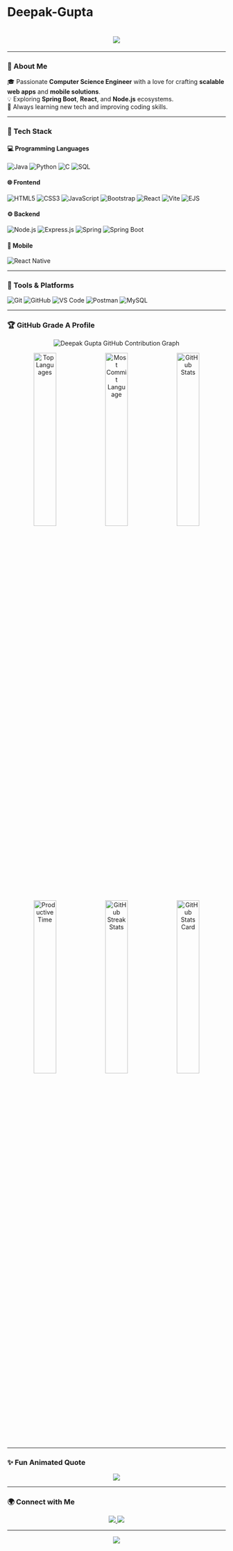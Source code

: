 # Deepak-Gupta
<!-- Profile README.md for Deepak Gupta -->

<h1 align="center">
  <img src="https://readme-typing-svg.herokuapp.com?font=Fira+Code&size=28&pause=1000&color=00C0FF&center=true&vCenter=true&width=500&lines=Hi+👋+I'm+Deepak+Gupta;Full+Stack+Web+Developer;Java+%7C+SpringBoot+%7C+React;Let's+Build+Something+Great!"/>
</h1>

---

### 💫 About Me
🎓 Passionate **Computer Science Engineer** with a love for crafting **scalable web apps** and **mobile solutions**.  
💡 Exploring **Spring Boot**, **React**, and **Node.js** ecosystems.  
🚀 Always learning new tech and improving coding skills.  

---

### 🧠 Tech Stack

#### 💻 Programming Languages
![Java](https://img.shields.io/badge/Java-ED8B00?style=for-the-badge&logo=openjdk&logoColor=white)
![Python](https://img.shields.io/badge/Python-3670A0?style=for-the-badge&logo=python&logoColor=ffdd54)
![C](https://img.shields.io/badge/C-00599C?style=for-the-badge&logo=c&logoColor=white)
![SQL](https://img.shields.io/badge/SQL-025E8C?style=for-the-badge&logo=database&logoColor=white)

#### 🌐 Frontend
![HTML5](https://img.shields.io/badge/HTML5-E34F26?style=for-the-badge&logo=html5&logoColor=white)
![CSS3](https://img.shields.io/badge/CSS3-1572B6?style=for-the-badge&logo=css3&logoColor=white)
![JavaScript](https://img.shields.io/badge/JavaScript-F7DF1E?style=for-the-badge&logo=javascript&logoColor=black)
![Bootstrap](https://img.shields.io/badge/Bootstrap-563D7C?style=for-the-badge&logo=bootstrap&logoColor=white)
![React](https://img.shields.io/badge/React-61DAFB?style=for-the-badge&logo=react&logoColor=black)
![Vite](https://img.shields.io/badge/Vite-646CFF?style=for-the-badge&logo=vite&logoColor=white)
![EJS](https://img.shields.io/badge/EJS-8C8C8C?style=for-the-badge&logo=ejs&logoColor=white)

#### ⚙️ Backend
![Node.js](https://img.shields.io/badge/Node.js-339933?style=for-the-badge&logo=node.js&logoColor=white)
![Express.js](https://img.shields.io/badge/Express.js-404D59?style=for-the-badge&logo=express&logoColor=white)
![Spring](https://img.shields.io/badge/Spring-6DB33F?style=for-the-badge&logo=spring&logoColor=white)
![Spring Boot](https://img.shields.io/badge/SpringBoot-6DB33F?style=for-the-badge&logo=springboot&logoColor=white)

#### 📱 Mobile
![React Native](https://img.shields.io/badge/React_Native-20232A?style=for-the-badge&logo=react&logoColor=61DAFB)

---

### 🧩 Tools & Platforms
![Git](https://img.shields.io/badge/Git-F05033?style=for-the-badge&logo=git&logoColor=white)
![GitHub](https://img.shields.io/badge/GitHub-181717?style=for-the-badge&logo=github&logoColor=white)
![VS Code](https://img.shields.io/badge/VS_Code-0078d7?style=for-the-badge&logo=visual-studio-code&logoColor=white)
![Postman](https://img.shields.io/badge/Postman-FF6C37?style=for-the-badge&logo=postman&logoColor=white)
![MySQL](https://img.shields.io/badge/MySQL-005C84?style=for-the-badge&logo=mysql&logoColor=white)

---

### 🏆 GitHub Grade A Profile

<p align="center">
  <img src="https://github-profile-summary-cards.vercel.app/api/cards/profile-details?username=DeepakGupta&theme=tokyonight" alt="Deepak Gupta GitHub Contribution Graph"/>
</p>

<p align="center">
  <img width="32%" src="https://github-profile-summary-cards.vercel.app/api/cards/repos-per-language?username=DeepakGupta&theme=tokyonight" alt="Top Languages"/>
  <img width="32%" src="https://github-profile-summary-cards.vercel.app/api/cards/most-commit-language?username=DeepakGupta&theme=tokyonight" alt="Most Commit Language"/>
  <img width="32%" src="https://github-profile-summary-cards.vercel.app/api/cards/stats?username=DeepakGupta&theme=tokyonight" alt="GitHub Stats"/>
</p>

<p align="center">
  <img width="32%" src="https://github-profile-summary-cards.vercel.app/api/cards/productive-time?username=DeepakGupta&theme=tokyonight&utcOffset=5.5" alt="Productive Time"/>
  <img width="32%" src="https://streak-stats.demolab.com?user=DeepakGupta&theme=tokyonight" alt="GitHub Streak Stats"/>

  <img width="32%" src="https://github-readme-stats.vercel.app/api?username=DeepakGupta&show_icons=true&theme=tokyonight" alt="GitHub Stats Card"/>
</p>

---

### ✨ Fun Animated Quote
<p align="center">
  <img src="https://readme-typing-svg.herokuapp.com?font=Fira+Code&size=22&pause=1500&color=36BCF7&center=true&vCenter=true&width=600&lines=Code.+Debug.+Deploy.+Repeat.;Learning+never+stops!;Consistency+is+the+key+to+mastery.">
</p>

---

### 🌍 Connect with Me
<p align="center">
  <a href="https://www.linkedin.com/in/deepak-gupta-030868329/" target="_blank">
    <img src="https://img.shields.io/badge/LinkedIn-0077B5?style=for-the-badge&logo=linkedin&logoColor=white"/>
  </a>
  <a href="mailto:deepakkumarguptasma28@gmail.com">
    <img src="https://img.shields.io/badge/Gmail-D14836?style=for-the-badge&logo=gmail&logoColor=white"/>
  </a>
</p>

---

<p align="center">
  <img src="https://capsule-render.vercel.app/api?type=waving&color=00C0FF&height=80&section=footer"/>
</p>

